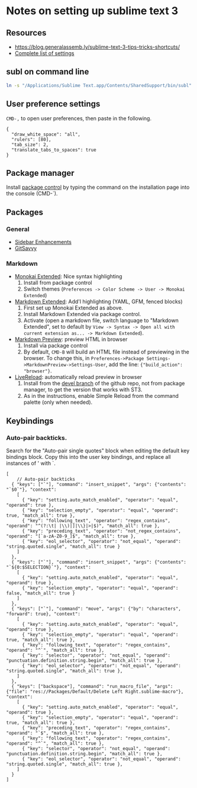 # Notes on setting up sublime text 3

## Resources

* <https://blog.generalassemb.ly/sublime-text-3-tips-tricks-shortcuts/>
* [Complete list of settings](http://docs.sublimetext.info/en/latest/reference/settings.html)

## subl on command line

```bash
ln -s "/Applications/Sublime Text.app/Contents/SharedSupport/bin/subl" ~/bin/subl
```

## User preference settings

`CMD-,` to open user preferences, then paste in the following. 

```
{
  "draw_white_space": "all",
  "rulers": [80],
  "tab_size": 2,
  "translate_tabs_to_spaces": true
}
```

## Package manager

Install [package control](https://packagecontrol.io/installation) by typing the command on the installation page into the console (CMD-\`).

## Packages

### General

- [Sidebar Enhancements](https://github.com/titoBouzout/SideBarEnhancements)
- [GitSavvy](https://github.com/divmain/GitSavvy)

### Markdown

- [Monokai Extended](https://github.com/jonschlinkert/sublime-monokai-extended): Nice syntax highlighting
  1. Install from package control
  2. Switch themes (`Preferences -> Color Scheme -> User -> Monokai Extended`)
- [Markdown Extended](https://github.com/jonschlinkert/sublime-markdown-extended): Add'l highlighting (YAML, GFM, fenced blocks)
  1. First set up Monokai Extended as above.
  2. Install Markdown Extended via package control.
  3. Activate (open a markdown file, switch language to "Markdown Extended", set to default by `View -> Syntax -> Open all with current extension as... -> Markdown Extended`).
- [Markdown Preview](https://github.com/revolunet/sublimetext-markdown-preview): preview HTML in browser
  1. Install via package control
  2. By default, `CMD-B` will build an HTML file instead of previewing in the browser. To change this, in `Preferences->Package Settings->MarkdownPreview->Settings-User`, add the line: `{"build_action": "browser"}`.
- [LiveReload](https://github.com/dz0ny/LiveReload-sublimetext2/tree/devel): automatically reload preview in browser
  1. Install from the [devel branch](https://github.com/dz0ny/LiveReload-sublimetext2/tree/devel) of the github repo, not from package manager, to get the version that works with ST3.
  2. As in the instructions, enable Simple Reload from the command palette (only when needed).

## Keybindings

### Auto-pair backticks.

Search for the "Auto-pair single quotes" block when editing the default key bindings block. Copy this into the user key bindings, and replace all instances of ' with `.

```
[
    // Auto-pair backticks
  { "keys": ["`"], "command": "insert_snippet", "args": {"contents": "`$0`"}, "context":
    [
      { "key": "setting.auto_match_enabled", "operator": "equal", "operand": true },
      { "key": "selection_empty", "operator": "equal", "operand": true, "match_all": true },
      { "key": "following_text", "operator": "regex_contains", "operand": "^(?:\t| |\\)|]|\\}|>|$)", "match_all": true },
      { "key": "preceding_text", "operator": "not_regex_contains", "operand": "[`a-zA-Z0-9_]$", "match_all": true },
      { "key": "eol_selector", "operator": "not_equal", "operand": "string.quoted.single", "match_all": true }
    ]
  },
  { "keys": ["`"], "command": "insert_snippet", "args": {"contents": "`${0:$SELECTION}`"}, "context":
    [
      { "key": "setting.auto_match_enabled", "operator": "equal", "operand": true },
      { "key": "selection_empty", "operator": "equal", "operand": false, "match_all": true }
    ]
  },
  { "keys": ["`"], "command": "move", "args": {"by": "characters", "forward": true}, "context":
    [
      { "key": "setting.auto_match_enabled", "operator": "equal", "operand": true },
      { "key": "selection_empty", "operator": "equal", "operand": true, "match_all": true },
      { "key": "following_text", "operator": "regex_contains", "operand": "^`", "match_all": true },
      { "key": "selector", "operator": "not_equal", "operand": "punctuation.definition.string.begin", "match_all": true },
      { "key": "eol_selector", "operator": "not_equal", "operand": "string.quoted.single", "match_all": true },
    ]
  },
  { "keys": ["backspace"], "command": "run_macro_file", "args": {"file": "res://Packages/Default/Delete Left Right.sublime-macro"}, "context":
    [
      { "key": "setting.auto_match_enabled", "operator": "equal", "operand": true },
      { "key": "selection_empty", "operator": "equal", "operand": true, "match_all": true },
      { "key": "preceding_text", "operator": "regex_contains", "operand": "`$", "match_all": true },
      { "key": "following_text", "operator": "regex_contains", "operand": "^`", "match_all": true },
      { "key": "selector", "operator": "not_equal", "operand": "punctuation.definition.string.begin", "match_all": true },
      { "key": "eol_selector", "operator": "not_equal", "operand": "string.quoted.single", "match_all": true },
    ]
  }
]
```
